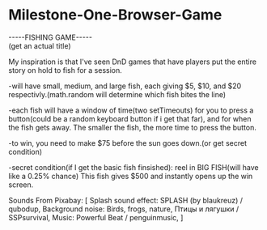 # Milestone-One-Browser-Game

-----FISHING GAME-----  
(get an actual title)

My inspiration is that I've seen DnD games that have players put the entire story on hold to fish for a session.

-will have small, medium, and large fish, each giving $5, $10, and $20 respectivly.(math.random will determine which fish bites the line)

-each fish will have a window of time(two setTimeouts) for you to press a button(could be a random keyboard button if i get that far), and for when the fish gets away. The smaller the fish, the more time to press the button.

-to win, you need to make $75 before the sun goes down.(or get secret condition)

-secret condition(if I get the basic fish finsished): reel in BIG FISH(will have like a 0.25% chance) This fish gives $500 and instantly opens up the win screen.

Sounds From Pixabay: [
    Splash sound effect: SPLASH (by blaukreuz) / qubodup,
    Background noise: Birds, frogs, nature, Птицы и лягушки / SSPsurvival,
    Music: Powerful Beat / penguinmusic,
]
